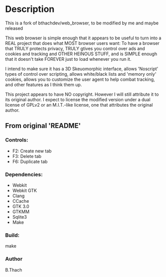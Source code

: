 # Description
This is a fork of bthachdev/web_browser, to be modified by me and maybe released

This web browser is simple enough that it appears to be useful to turn into a
REAL project that does what MOST browser users want:  To have a browser that
TRULY protects privacy, TRULY gtives you control over ads and cookies and
tracking and OTHER HEINOUS STUFF, and is SIMPLE enough that it doesn't take
FOREVER just to load whenever you run it.

I intend to make sure it has a 3D Skeuomorphic interface, allows 'Noscript'
types of control over scripting, allows white/black lists and 'memory only'
cookies, allows you to customize the user agent to help combat tracking, and
other features as I think them up.


This project appears to have NO copyright.  However I will still attribute it
to its original author.  I expect to license the modified version under a dual
license of GPLv2 or an M.I.T.-like license, one that attributes the original
author.


## From original 'README'

### Controls:
* F2: Create new tab
* F3: Delete tab
* F6: Duplicate tab


### Dependencies:
* Webkit 
* Webkit GTK
* Clang
* CCache
* GTK 3.0
* GTKMM
* Sqlite3
* Make

### Build:
make

### Author
B.Thach

